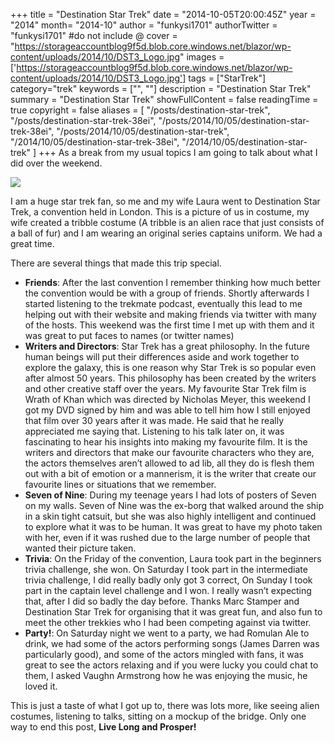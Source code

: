 +++
title = "Destination Star Trek"
date = "2014-10-05T20:00:45Z"
year = "2014"
month= "2014-10"
author = "funkysi1701"
authorTwitter = "funkysi1701" #do not include @
cover = "https://storageaccountblog9f5d.blob.core.windows.net/blazor/wp-content/uploads/2014/10/DST3_Logo.jpg"
images = ['https://storageaccountblog9f5d.blob.core.windows.net/blazor/wp-content/uploads/2014/10/DST3_Logo.jpg']
tags = ["StarTrek"]
category="trek"
keywords = ["", ""]
description = "Destination Star Trek"
summary = "Destination Star Trek"
showFullContent = false
readingTime = true
copyright = false
aliases = [
    "/posts/destination-star-trek",
    "/posts/destination-star-trek-38ei",
    "/posts/2014/10/05/destination-star-trek-38ei",
    "/posts/2014/10/05/destination-star-trek",
    "/2014/10/05/destination-star-trek-38ei",
    "/2014/10/05/destination-star-trek"
]
+++
As a break from my usual topics I am going to talk about what I did over the weekend.

![](https://storageaccountblog9f5d.blob.core.windows.net/blazor/wp-content/uploads/2014/10/10670061_10152884492389155_77781042960777157_n.jpg)

I am a huge star trek fan, so me and my wife Laura went to Destination Star Trek, a convention held in London. This is a picture of us in costume, my wife created a tribble costume (A tribble is an alien race that just consists of a ball of fur) and I am wearing an original series captains uniform. We had a great time.

There are several things that made this trip special.

- **Friends**: After the last convention I remember thinking how much better the convention would be with a group of friends. Shortly afterwards I started listening to the trekmate podcast, eventually this lead to me helping out with their website and making friends via twitter with many of the hosts. This weekend was the first time I met up with them and it was great to put faces to names (or twitter names)
- **Writers and Directors**: Star Trek has a great philosophy. In the future human beings will put their differences aside and work together to explore the galaxy, this is one reason why Star Trek is so popular even after almost 50 years. This philosophy has been created by the writers and other creative staff over the years. My favourite Star Trek film is Wrath of Khan which was directed by Nicholas Meyer, this weekend I got my DVD signed by him and was able to tell him how I still enjoyed that film over 30 years after it was made. He said that he really appreciated me saying that. Listening to his talk later on, it was fascinating to hear his insights into making my favourite film. It is the writers and directors that make our favourite characters who they are, the actors themselves aren’t allowed to ad lib, all they do is flesh them out with a bit of emotion or a mannerism, it is the writer that create our favourite lines or situations that we remember.
- **Seven of Nine**: During my teenage years I had lots of posters of Seven on my walls. Seven of Nine was the ex-borg that walked around the ship in a skin tight catsuit, but she was also highly intelligent and continued to explore what it was to be human. It was great to have my photo taken with her, even if it was rushed due to the large number of people that wanted their picture taken.
- **Trivia**: On the Friday of the convention, Laura took part in the beginners trivia challenge, she won. On Saturday I took part in the intermediate trivia challenge, I did really badly only got 3 correct, On Sunday I took part in the captain level challenge and I won. I really wasn’t expecting that, after I did so badly the day before. Thanks Marc Stamper and Destination Star Trek for organising that it was great fun, and also fun to meet the other trekkies who I had been competing against via twitter.
- **Party!**: On Saturday night we went to a party, we had Romulan Ale to drink, we had some of the actors performing songs (James Darren was particularly good), and some of the actors mingled with fans, it was great to see the actors relaxing and if you were lucky you could chat to them, I asked Vaughn Armstrong how he was enjoying the music, he loved it.

This is just a taste of what I got up to, there was lots more, like seeing alien costumes, listening to talks, sitting on a mockup of the bridge. Only one way to end this post, **Live Long and Prosper!**